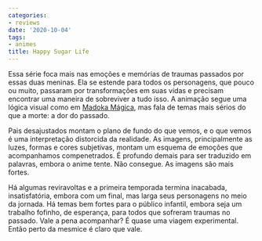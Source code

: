 ```yaml
---
categories:
- reviews
date: '2020-10-04'
tags:
- animes
title: Happy Sugar Life
---
```


Essa série foca mais nas emoções e memórias de traumas passados por essas duas meninas. Ela se estende para todos os personagens, que pouco ou muito, passaram por transformações em suas vidas e precisam encontrar uma maneira de sobreviver a tudo isso. A animação segue uma lógica visual como em [Madoka Mágica], mas fala de temas mais sérios do que a morte: a dor do passado.

Pais desajustados montam o plano de fundo do que vemos, e o que vemos é uma interpretação distorcida da realidade. As imagens, principalmente as luzes, formas e cores subjetivas, montam um esquema de emoções que acompanhamos compenetrados. É profundo demais para ser traduzido em palavras, embora o anime tente. Não consegue. As imagens são mais fortes.

Há algumas reviravoltas e a primeira temporada termina inacabada, insatisfatória, embora com um final, mas larga seus personagens no meio da jornada. Há temas bem fortes para o público infantil, embora seja um trabalho fofinho, de esperança, para todos que sofreram traumas no passado. Vale a pena acompanhar? É quase uma viagem experimental. Então perto da mesmice é claro que vale.

[Madoka Mágica]: /madoka-magica